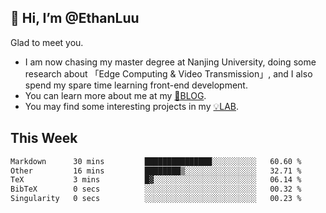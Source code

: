 ## 👋 Hi, I’m @EthanLuu

Glad to meet you.

- I am now chasing my master degree at Nanjing University, doing some research about 「Edge Computing & Video Transmission」, and I also spend my spare time learning front-end development.
- You can learn more about me at my [📝BLOG](https://blog.ethanloo.cn).
- You may find some interesting projects in my [💡LAB](https://lab.ethanloo.cn).

## This Week
<!--START_SECTION:waka-->

```txt
Markdown      30 mins         ███████████████░░░░░░░░░░   60.60 %
Other         16 mins         ████████▒░░░░░░░░░░░░░░░░   32.71 %
TeX           3 mins          █▓░░░░░░░░░░░░░░░░░░░░░░░   06.14 %
BibTeX        0 secs          ░░░░░░░░░░░░░░░░░░░░░░░░░   00.32 %
Singularity   0 secs          ░░░░░░░░░░░░░░░░░░░░░░░░░   00.23 %
```

<!--END_SECTION:waka-->
